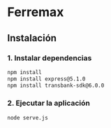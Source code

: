 # Ferremax

## Instalación

### 1. Instalar dependencias

```bash
npm install
npm install express@5.1.0
npm install transbank-sdk@6.0.0
```

### 2. Ejecutar la aplicación

```bash
node serve.js
```
